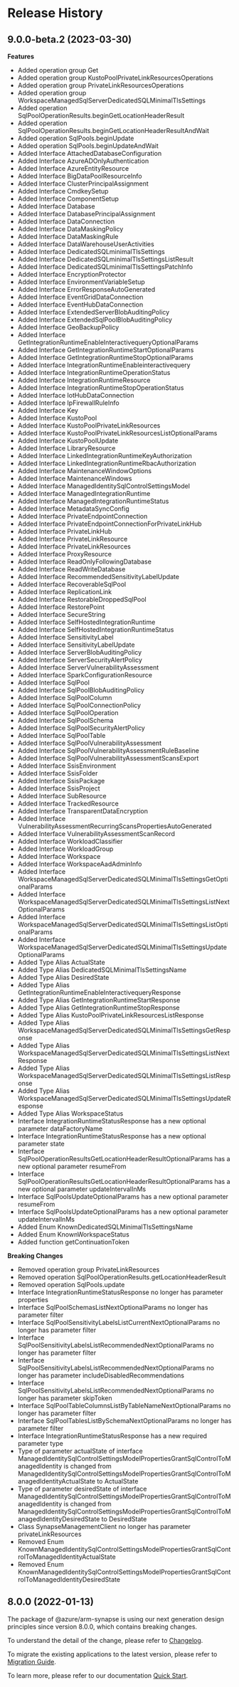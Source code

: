# Release History
    
## 9.0.0-beta.2 (2023-03-30)
    
**Features**

  - Added operation group Get
  - Added operation group KustoPoolPrivateLinkResourcesOperations
  - Added operation group PrivateLinkResourcesOperations
  - Added operation group WorkspaceManagedSqlServerDedicatedSQLMinimalTlsSettings
  - Added operation SqlPoolOperationResults.beginGetLocationHeaderResult
  - Added operation SqlPoolOperationResults.beginGetLocationHeaderResultAndWait
  - Added operation SqlPools.beginUpdate
  - Added operation SqlPools.beginUpdateAndWait
  - Added Interface AttachedDatabaseConfiguration
  - Added Interface AzureADOnlyAuthentication
  - Added Interface AzureEntityResource
  - Added Interface BigDataPoolResourceInfo
  - Added Interface ClusterPrincipalAssignment
  - Added Interface CmdkeySetup
  - Added Interface ComponentSetup
  - Added Interface Database
  - Added Interface DatabasePrincipalAssignment
  - Added Interface DataConnection
  - Added Interface DataMaskingPolicy
  - Added Interface DataMaskingRule
  - Added Interface DataWarehouseUserActivities
  - Added Interface DedicatedSQLminimalTlsSettings
  - Added Interface DedicatedSQLminimalTlsSettingsListResult
  - Added Interface DedicatedSQLminimalTlsSettingsPatchInfo
  - Added Interface EncryptionProtector
  - Added Interface EnvironmentVariableSetup
  - Added Interface ErrorResponseAutoGenerated
  - Added Interface EventGridDataConnection
  - Added Interface EventHubDataConnection
  - Added Interface ExtendedServerBlobAuditingPolicy
  - Added Interface ExtendedSqlPoolBlobAuditingPolicy
  - Added Interface GeoBackupPolicy
  - Added Interface GetIntegrationRuntimeEnableInteractivequeryOptionalParams
  - Added Interface GetIntegrationRuntimeStartOptionalParams
  - Added Interface GetIntegrationRuntimeStopOptionalParams
  - Added Interface IntegrationRuntimeEnableinteractivequery
  - Added Interface IntegrationRuntimeOperationStatus
  - Added Interface IntegrationRuntimeResource
  - Added Interface IntegrationRuntimeStopOperationStatus
  - Added Interface IotHubDataConnection
  - Added Interface IpFirewallRuleInfo
  - Added Interface Key
  - Added Interface KustoPool
  - Added Interface KustoPoolPrivateLinkResources
  - Added Interface KustoPoolPrivateLinkResourcesListOptionalParams
  - Added Interface KustoPoolUpdate
  - Added Interface LibraryResource
  - Added Interface LinkedIntegrationRuntimeKeyAuthorization
  - Added Interface LinkedIntegrationRuntimeRbacAuthorization
  - Added Interface MaintenanceWindowOptions
  - Added Interface MaintenanceWindows
  - Added Interface ManagedIdentitySqlControlSettingsModel
  - Added Interface ManagedIntegrationRuntime
  - Added Interface ManagedIntegrationRuntimeStatus
  - Added Interface MetadataSyncConfig
  - Added Interface PrivateEndpointConnection
  - Added Interface PrivateEndpointConnectionForPrivateLinkHub
  - Added Interface PrivateLinkHub
  - Added Interface PrivateLinkResource
  - Added Interface PrivateLinkResources
  - Added Interface ProxyResource
  - Added Interface ReadOnlyFollowingDatabase
  - Added Interface ReadWriteDatabase
  - Added Interface RecommendedSensitivityLabelUpdate
  - Added Interface RecoverableSqlPool
  - Added Interface ReplicationLink
  - Added Interface RestorableDroppedSqlPool
  - Added Interface RestorePoint
  - Added Interface SecureString
  - Added Interface SelfHostedIntegrationRuntime
  - Added Interface SelfHostedIntegrationRuntimeStatus
  - Added Interface SensitivityLabel
  - Added Interface SensitivityLabelUpdate
  - Added Interface ServerBlobAuditingPolicy
  - Added Interface ServerSecurityAlertPolicy
  - Added Interface ServerVulnerabilityAssessment
  - Added Interface SparkConfigurationResource
  - Added Interface SqlPool
  - Added Interface SqlPoolBlobAuditingPolicy
  - Added Interface SqlPoolColumn
  - Added Interface SqlPoolConnectionPolicy
  - Added Interface SqlPoolOperation
  - Added Interface SqlPoolSchema
  - Added Interface SqlPoolSecurityAlertPolicy
  - Added Interface SqlPoolTable
  - Added Interface SqlPoolVulnerabilityAssessment
  - Added Interface SqlPoolVulnerabilityAssessmentRuleBaseline
  - Added Interface SqlPoolVulnerabilityAssessmentScansExport
  - Added Interface SsisEnvironment
  - Added Interface SsisFolder
  - Added Interface SsisPackage
  - Added Interface SsisProject
  - Added Interface SubResource
  - Added Interface TrackedResource
  - Added Interface TransparentDataEncryption
  - Added Interface VulnerabilityAssessmentRecurringScansPropertiesAutoGenerated
  - Added Interface VulnerabilityAssessmentScanRecord
  - Added Interface WorkloadClassifier
  - Added Interface WorkloadGroup
  - Added Interface Workspace
  - Added Interface WorkspaceAadAdminInfo
  - Added Interface WorkspaceManagedSqlServerDedicatedSQLMinimalTlsSettingsGetOptionalParams
  - Added Interface WorkspaceManagedSqlServerDedicatedSQLMinimalTlsSettingsListNextOptionalParams
  - Added Interface WorkspaceManagedSqlServerDedicatedSQLMinimalTlsSettingsListOptionalParams
  - Added Interface WorkspaceManagedSqlServerDedicatedSQLMinimalTlsSettingsUpdateOptionalParams
  - Added Type Alias ActualState
  - Added Type Alias DedicatedSQLMinimalTlsSettingsName
  - Added Type Alias DesiredState
  - Added Type Alias GetIntegrationRuntimeEnableInteractivequeryResponse
  - Added Type Alias GetIntegrationRuntimeStartResponse
  - Added Type Alias GetIntegrationRuntimeStopResponse
  - Added Type Alias KustoPoolPrivateLinkResourcesListResponse
  - Added Type Alias WorkspaceManagedSqlServerDedicatedSQLMinimalTlsSettingsGetResponse
  - Added Type Alias WorkspaceManagedSqlServerDedicatedSQLMinimalTlsSettingsListNextResponse
  - Added Type Alias WorkspaceManagedSqlServerDedicatedSQLMinimalTlsSettingsListResponse
  - Added Type Alias WorkspaceManagedSqlServerDedicatedSQLMinimalTlsSettingsUpdateResponse
  - Added Type Alias WorkspaceStatus
  - Interface IntegrationRuntimeStatusResponse has a new optional parameter dataFactoryName
  - Interface IntegrationRuntimeStatusResponse has a new optional parameter state
  - Interface SqlPoolOperationResultsGetLocationHeaderResultOptionalParams has a new optional parameter resumeFrom
  - Interface SqlPoolOperationResultsGetLocationHeaderResultOptionalParams has a new optional parameter updateIntervalInMs
  - Interface SqlPoolsUpdateOptionalParams has a new optional parameter resumeFrom
  - Interface SqlPoolsUpdateOptionalParams has a new optional parameter updateIntervalInMs
  - Added Enum KnownDedicatedSQLMinimalTlsSettingsName
  - Added Enum KnownWorkspaceStatus
  - Added function getContinuationToken

**Breaking Changes**

  - Removed operation group PrivateLinkResources
  - Removed operation SqlPoolOperationResults.getLocationHeaderResult
  - Removed operation SqlPools.update
  - Interface IntegrationRuntimeStatusResponse no longer has parameter properties
  - Interface SqlPoolSchemasListNextOptionalParams no longer has parameter filter
  - Interface SqlPoolSensitivityLabelsListCurrentNextOptionalParams no longer has parameter filter
  - Interface SqlPoolSensitivityLabelsListRecommendedNextOptionalParams no longer has parameter filter
  - Interface SqlPoolSensitivityLabelsListRecommendedNextOptionalParams no longer has parameter includeDisabledRecommendations
  - Interface SqlPoolSensitivityLabelsListRecommendedNextOptionalParams no longer has parameter skipToken
  - Interface SqlPoolTableColumnsListByTableNameNextOptionalParams no longer has parameter filter
  - Interface SqlPoolTablesListBySchemaNextOptionalParams no longer has parameter filter
  - Interface IntegrationRuntimeStatusResponse has a new required parameter type
  - Type of parameter actualState of interface ManagedIdentitySqlControlSettingsModelPropertiesGrantSqlControlToManagedIdentity is changed from ManagedIdentitySqlControlSettingsModelPropertiesGrantSqlControlToManagedIdentityActualState to ActualState
  - Type of parameter desiredState of interface ManagedIdentitySqlControlSettingsModelPropertiesGrantSqlControlToManagedIdentity is changed from ManagedIdentitySqlControlSettingsModelPropertiesGrantSqlControlToManagedIdentityDesiredState to DesiredState
  - Class SynapseManagementClient no longer has parameter privateLinkResources
  - Removed Enum KnownManagedIdentitySqlControlSettingsModelPropertiesGrantSqlControlToManagedIdentityActualState
  - Removed Enum KnownManagedIdentitySqlControlSettingsModelPropertiesGrantSqlControlToManagedIdentityDesiredState
    
    
## 8.0.0 (2022-01-13)

The package of @azure/arm-synapse is using our next generation design principles since version 8.0.0, which contains breaking changes.

To understand the detail of the change, please refer to [Changelog](https://aka.ms/js-track2-changelog).

To migrate the existing applications to the latest version, please refer to [Migration Guide](https://aka.ms/js-track2-migration-guide).

To learn more, please refer to our documentation [Quick Start](https://aka.ms/js-track2-quickstart).
